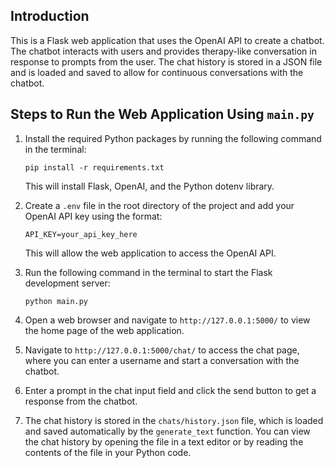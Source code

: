 ## Introduction

This is a Flask web application that uses the OpenAI API to create a chatbot. The chatbot interacts with users and provides therapy-like conversation in response to prompts from the user. The chat history is stored in a JSON file and is loaded and saved to allow for continuous conversations with the chatbot.

## Steps to Run the Web Application Using `main.py`

1. Install the required Python packages by running the following command in the terminal:

   ```
   pip install -r requirements.txt
   ```

   This will install Flask, OpenAI, and the Python dotenv library.

2. Create a `.env` file in the root directory of the project and add your OpenAI API key using the format:

   ```
   API_KEY=your_api_key_here
   ```

   This will allow the web application to access the OpenAI API.

3. Run the following command in the terminal to start the Flask development server:

   ```
   python main.py
   ```

4. Open a web browser and navigate to `http://127.0.0.1:5000/` to view the home page of the web application.

5. Navigate to `http://127.0.0.1:5000/chat/` to access the chat page, where you can enter a username and start a conversation with the chatbot.

6. Enter a prompt in the chat input field and click the send button to get a response from the chatbot.

7. The chat history is stored in the `chats/history.json` file, which is loaded and saved automatically by the `generate_text` function. You can view the chat history by opening the file in a text editor or by reading the contents of the file in your Python code.
